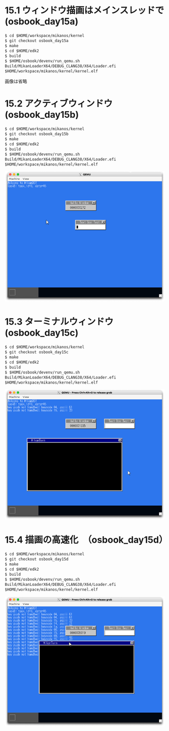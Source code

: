 # 15.1 ウィンドウ描画はメインスレッドで (osbook_day15a)

```console
$ cd $HOME/workspace/mikanos/kernel
$ git checkout osbook_day15a
$ make
$ cd $HOME/edk2
$ build
$ $HOME/osbook/devenv/run_qemu.sh Build/MikanLoaderX64/DEBUG_CLANG38/X64/Loader.efi $HOME/workspace/mikanos/kernel/kernel.elf
```

画像は省略

# 15.2 アクティブウィンドウ (osbook_day15b)

```console
$ cd $HOME/workspace/mikanos/kernel
$ git checkout osbook_day15b
$ make
$ cd $HOME/edk2
$ build
$ $HOME/osbook/devenv/run_qemu.sh Build/MikanLoaderX64/DEBUG_CLANG38/X64/Loader.efi $HOME/workspace/mikanos/kernel/kernel.elf
```

![](./img/15.2.png)

# 15.3 ターミナルウィンドウ (osbook_day15c)

```console
$ cd $HOME/workspace/mikanos/kernel
$ git checkout osbook_day15c
$ make
$ cd $HOME/edk2
$ build
$ $HOME/osbook/devenv/run_qemu.sh Build/MikanLoaderX64/DEBUG_CLANG38/X64/Loader.efi $HOME/workspace/mikanos/kernel/kernel.elf
```

![](./img/15.3.png)

# 15.4 描画の高速化　（osbook_day15d）

```console
$ cd $HOME/workspace/mikanos/kernel
$ git checkout osbook_day15d
$ make
$ cd $HOME/edk2
$ build
$ $HOME/osbook/devenv/run_qemu.sh Build/MikanLoaderX64/DEBUG_CLANG38/X64/Loader.efi $HOME/workspace/mikanos/kernel/kernel.elf
```

![](./img/15.4.png)
